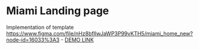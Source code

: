 # Miami Landing page
Implementation of template https://www.figma.com/file/nHz8bflIwJaWP3P99vKTH5/miami_home_new?node-id=16033%3A3
    - [DEMO LINK]( https://olhach.github.io/miami-landing-page/)
